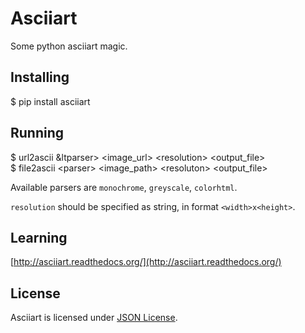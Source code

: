 # Asciiart

Some python asciiart magic.

## Installing

  $ pip install asciiart
 
## Running

  $ url2ascii &ltparser&gt; &lt;image_url&gt; &lt;resolution&gt; &lt;output_file&gt;<br/>
  $ file2ascii &lt;parser&gt; &lt;image_path&gt; &lt;resoluton&gt; &lt;output_file&gt; 

Available parsers are `monochrome`, `greyscale`, `colorhtml`.

`resolution` should be specified as string, in format `<width>x<height>`.
  
## Learning

  [http://asciiart.readthedocs.org/](http://asciiart.readthedocs.org/)

## License

  Asciiart is licensed under [JSON License](http://www.json.org/license.html).